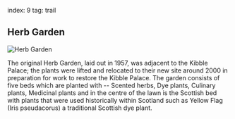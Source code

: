 index: 9
tag: trail

## Herb Garden

![Herb Garden](images/herb-garden.jpg)

The original Herb Garden, laid out in 1957, was adjacent to the Kibble
Palace; the plants were lifted and relocated to their new site around
2000 in preparation for work to restore the Kibble Palace. The garden
consists of five beds which are planted with -- Scented herbs, Dye
plants, Culinary plants, Medicinal plants and in the centre of the
lawn is the Scottish bed with plants that were used historically
within Scotland such as Yellow Flag (Iris pseudacorus) a traditional
Scottish dye plant.
